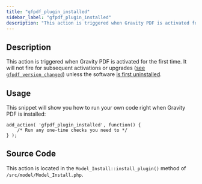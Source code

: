 ```yaml
---
title: "gfpdf_plugin_installed"
sidebar_label: "gfpdf_plugin_installed"
description: "This action is triggered when Gravity PDF is activated for the first time. It will not fire for subsequent activations or upgrades unless first uninstalled."
---
```


## Description 

This action is triggered when Gravity PDF is activated for the first time. It will not fire for subsequent activations or upgrades ([see `gfpdf_version_changed`](gfpdf_version_changed.md)) unless the software [is first uninstalled](global-settings.md#uninstall). 

## Usage 

This snippet will show you how to run your own code right when Gravity PDF is installed:

```
add_action( 'gfpdf_plugin_installed', function() {
	/* Run any one-time checks you need to */	
} );
```

## Source Code 

This action is located in the `Model_Install::install_plugin()` method of `/src/model/Model_Install.php`.